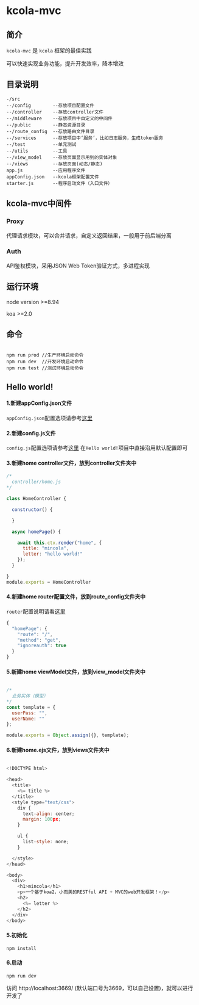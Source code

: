 # kcola-mvc

## 简介
`kcola-mvc` 是 `kcola` 框架的最佳实践

可以快速实现业务功能，提升开发效率，降本增效

## 目录说明
```shell
-/src
--/config        --存放项目配置文件
--/controller    --存放controller文件
--/middleware    --存放项目中自定义的中间件
--/public        --静态资源目录
--/route_config  --存放路由文件目录
--/services      --存放项目中‘服务’，比如日志服务，生成token服务
--/test          --单元测试
--/utils         --工具
--/view_model    --存放页面显示用到的实体对象
--/views         --存放页面(动态/静态)
app.js           --应用程序文件
appConfig.json   --kcola框架配置文件
starter.js       --程序启动文件（入口文件）
```

## kcola-mvc中间件

### Proxy

代理请求模块，可以合并请求，自定义返回结果，一般用于前后端分离

### Auth

API鉴权模块，采用JSON Web Token验证方式，多进程实现


## 运行环境

node version >=8.94

koa >=2.0

## 命令

```shell

npm run prod //生产环境启动命令
npm run dev  //开发环境启动命令
npm run test //测试环境启动命令
```
## Hello world!

#### 1.新建appConfig.json文件
`appConfig.json`配置选项请参考[这里](https://github.com/Khadron/kcola)

#### 2.新建config.js文件
`config.js`配置选项请参考[这里](https://github.com/Khadron/kcola)
在`Hello world!`项目中直接沿用默认配置即可

#### 3.新建home controller文件，放到controller文件夹中

```js
/*
  controller/home.js
*/

class HomeController {

  constructor() {

  }

  async homePage() {

    await this.ctx.render("home", {
      title: "mincola",
      letter: "hello world!"
    });
  }

}
module.exports = HomeController

```

#### 4.新建home router配置文件，放到route_config文件夹中
`router`配置说明请看[这里](https://github.com/Khadron/kcola)

``` js
{
  "homePage": {
    "route": "/",
    "method": "get",
    "ignoreauth": true
  }
}
```

#### 5.新建home viewModel文件，放到view_model文件夹中

``` js

/*
  业务实体（模型）
*/
const template = {
  userPass: "",
  userName: ""
};

module.exports = Object.assign({}, template);

```

#### 6.新建home.ejs文件，放到views文件夹中

``` js

<!DOCTYPE html>

<head>
  <title>
    <%= title %>
  </title>
  <style type="text/css">
    div {
      text-align: center;
      margin: 100px;
    }

    ul {
      list-style: none;
    }

  </style>
</head>

<body>
  <div>
    <h1>mincola</h1>
    <p>一个基于koa2，小而美的RESTful API + MVC的web开发框架！</p>
    <h2>
      <%= letter %>
    </h2>
  </div>
</body>

```

#### 5.初始化

```shell
npm install
```

#### 6.启动
```shell
npm run dev
```
访问 http://localhost:3669/  (默认端口号为3669，可以自己设置)，就可以进行开发了